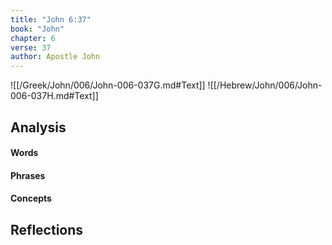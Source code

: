 ```yaml
---
title: "John 6:37"
book: "John"
chapter: 6
verse: 37
author: Apostle John
---
```

![[/Greek/John/006/John-006-037G.md#Text]]
![[/Hebrew/John/006/John-006-037H.md#Text]]

## Analysis

#### Words

#### Phrases

#### Concepts

## Reflections

